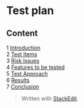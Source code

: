 ﻿# Test plan

## Content
1 [Introduction](#1)</br>
2 [Test Items](#2)</br>
3 [Risk Issues](#3)</br>
4 [Features to be tested](#4)</br>
5 [Test Approach](#5)</br>
6 [Results](#6)</br>
7 [Conclusion](#7)</br>

> Written with [StackEdit](https://stackedit.io/).
